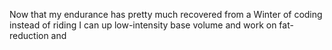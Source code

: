 Now that my endurance has pretty much recovered from a Winter of coding instead of riding I can up low-intensity base volume and work on fat-reduction and 